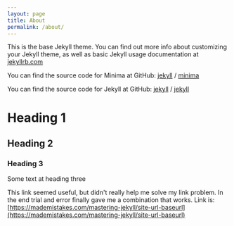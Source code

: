 ```yaml
---
layout: page
title: About
permalink: /about/
---
```


This is the base Jekyll theme. You can find out more info about customizing your Jekyll theme, as well as basic Jekyll usage documentation at [jekyllrb.com](https://jekyllrb.com/)

You can find the source code for Minima at GitHub:
[jekyll][jekyll-organization] /
[minima](https://github.com/jekyll/minima)

You can find the source code for Jekyll at GitHub:
[jekyll][jekyll-organization] /
[jekyll](https://github.com/jekyll/jekyll)


[jekyll-organization]: https://github.com/jekyll


# Heading 1
## Heading 2
### Heading 3
Some text at heading three

This link seemed useful, but didn't really help me solve my link problem. In the end trial and error finally gave me a combination that works. Link is:
[https://mademistakes.com/mastering-jekyll/site-url-baseurl](https://mademistakes.com/mastering-jekyll/site-url-baseurl)
